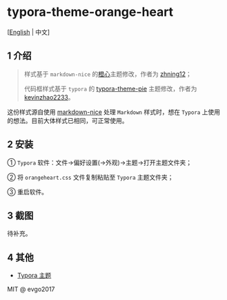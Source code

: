 # typora-theme-orange-heart

[[English](README.md) | 中文]

## 1 介绍


> 样式基于 `markdown-nice` 的[橙心](https://preview.mdnice.com/themes/id/1)主题修改，作者为 [zhning12](https://github.com/zhning12)；
>
> 代码框样式基于 `typora` 的 [typora-theme-pie](https://github.com/kevinzhao2233/typora-theme-pie) 主题修改，作者为 [kevinzhao2233](https://github.com/kevinzhao2233)。

这份样式源自使用 [markdown-nice](https://github.com/mdnice/markdown-nice) 处理 `Markdown` 样式时，想在 `Typora` 上使用的想法。目前大体样式已相同，可正常使用。

## 2 安装

① `Typora` 软件：文件->偏好设置(->外观)->主题->打开主题文件夹；

②  将 `orangeheart.css` 文件复制粘贴至 `Typora` 主题文件夹；

③  重启软件。

## 3 截图

待补充。

## 4 其他

* [Typora 主题](http://theme.typora.io/)

MIT @ evgo2017
